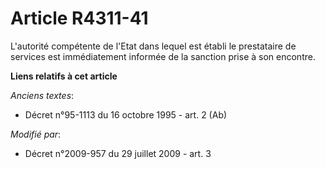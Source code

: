 # Article R4311-41

L'autorité compétente de l'Etat dans lequel est établi le prestataire de services est immédiatement informée de la sanction
prise à son encontre.

**Liens relatifs à cet article**

_Anciens textes_:

  - Décret n°95-1113 du 16 octobre 1995 - art. 2 (Ab)

_Modifié par_:

  - Décret n°2009-957 du 29 juillet 2009 - art. 3
